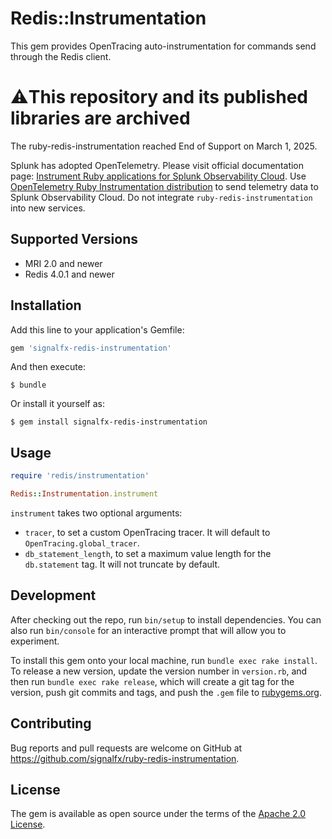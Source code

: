 # Redis::Instrumentation

This gem provides OpenTracing auto-instrumentation for commands send through the Redis client.


# :warning:This repository and its published libraries are archived

The ruby-redis-instrumentation reached End of Support on March 1, 2025.

Splunk has adopted OpenTelemetry. Please visit official documentation page: [Instrument Ruby applications for Splunk Observability Cloud](https://docs.splunk.com/observability/en/gdi/get-data-in/application/ruby/get-started-ruby.html#get-started-ruby). Use [OpenTelemetry Ruby Instrumentation distribution](https://github.com/open-telemetry/opentelemetry-ruby) to send telemetry data to Splunk Observability Cloud. 
Do not integrate `ruby-redis-instrumentation` into new services.


## Supported Versions

- MRI 2.0 and newer
- Redis 4.0.1 and newer

## Installation

Add this line to your application's Gemfile:

```ruby
gem 'signalfx-redis-instrumentation'
```

And then execute:

    $ bundle

Or install it yourself as:

    $ gem install signalfx-redis-instrumentation

## Usage

```ruby
require 'redis/instrumentation'

Redis::Instrumentation.instrument
```

`instrument` takes two optional arguments:
* `tracer`, to set a custom OpenTracing tracer. It will default to `OpenTracing.global_tracer`.
* `db_statement_length`, to set a maximum value length for the `db.statement` tag.  It will not truncate by default.

## Development

After checking out the repo, run `bin/setup` to install dependencies. You can also run `bin/console` for an interactive prompt that will allow you to experiment.

To install this gem onto your local machine, run `bundle exec rake install`. To release a new version, update the version number in `version.rb`, and then run `bundle exec rake release`, which will create a git tag for the version, push git commits and tags, and push the `.gem` file to [rubygems.org](https://rubygems.org).

## Contributing

Bug reports and pull requests are welcome on GitHub at https://github.com/signalfx/ruby-redis-instrumentation.

## License

The gem is available as open source under the terms of the [Apache 2.0 License](https://opensource.org/licenses/Apache-2.0).
